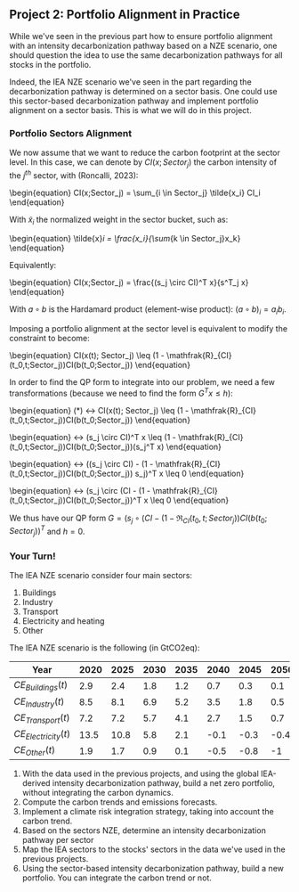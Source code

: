 ## Project 2: Portfolio Alignment in Practice

While we've seen in the previous part how to ensure portfolio alignment with an intensity decarbonization pathway based on a NZE scenario, one should question the idea to use the same decarbonization pathways for all stocks in the portfolio.

Indeed, the IEA NZE scenario we've seen in the part regarding the decarbonization pathway is determined on a sector basis. One could use this sector-based decarbonization pathway and implement portfolio alignment on a sector basis. This is what we will do in this project.

### Portfolio Sectors Alignment

We now assume that we want to reduce the carbon footprint at the sector level. In this case, we can denote by $CI(x; Sector_j)$ the carbon intensity of the $j^{th}$ sector, with (Roncalli, 2023):

\begin{equation}
CI(x;Sector_j) = \sum_{i \in Sector_j} \tilde{x_i} CI_i
\end{equation}

With $\tilde{x}_i$ the normalized weight in the sector bucket, such as:

\begin{equation}
\tilde{x}_i = \frac{x_i}{\sum_{k \in Sector_j}x_k}
\end{equation}

Equivalently:

\begin{equation}
CI(x;Sector_j) = \frac{(s_j \circ CI)^T x}{s^T_j x}
\end{equation}

With $a \circ b$ is the Hardamard product (element-wise product): $(a \circ b)_i = a_ib_i$.



Imposing a portfolio alignment at the sector level is equivalent to modify the constraint to become:

\begin{equation}
CI(x(t); Sector_j) \leq (1 - \mathfrak{R}_{CI}(t_0,t;Sector_j))CI(b(t_0;Sector_j))
\end{equation}

In order to find the QP form to integrate into our problem, we need a few transformations (because we need to find the form $G^Tx \leq h$):

\begin{equation}
(*) ↔ CI(x(t); Sector_j) \leq (1 - \mathfrak{R}_{CI}(t_0,t;Sector_j))CI(b(t_0;Sector_j))
\end{equation}

\begin{equation}
↔ (s_j \circ CI)^T x \leq (1 - \mathfrak{R}_{CI}(t_0,t;Sector_j))CI(b(t_0;Sector_j))(s_j^T x)
\end{equation}

\begin{equation}
↔ ((s_j \circ CI) - (1 - \mathfrak{R}_{CI}(t_0,t;Sector_j))CI(b(t_0;Sector_j)) s_j)^T x \leq 0
\end{equation}

\begin{equation}
↔ (s_j \circ (CI - (1 - \mathfrak{R}_{CI}(t_0,t;Sector_j))CI(b(t_0;Sector_j))^T x \leq 0
\end{equation}

We thus have our QP form $G = (s_j \circ (CI - (1 - \mathfrak{R}_{CI}(t_0,t;Sector_j))CI(b(t_0;Sector_j))^T$ and $h = 0$.


### Your Turn!

The IEA NZE scenario consider four main sectors:
1. Buildings
2. Industry
3. Transport 
4. Electricity and heating
5. Other

The IEA NZE scenario is the following (in GtCO2eq):

| Year  |  2020 | 2025 | 2030 | 2035 | 2040 | 2045 | 2050 |
|---|---|---|---|---|---|---|---|
|$CE_{Buildings}(t)$|  2.9   | 2.4  | 1.8  | 1.2 | 0.7 | 0.3 | 0.1 |
|$CE_{Industry}(t)$|  8.5   | 8.1  | 6.9  | 5.2 | 3.5 | 1.8 | 0.5 |
|$CE_{Transport}(t)$|  7.2   | 7.2  | 5.7  | 4.1 | 2.7 | 1.5 | 0.7 |
|$CE_{Electricity}(t)$|  13.5   | 10.8  | 5.8  | 2.1 | -0.1 | -0.3 | -0.4 |
|$CE_{Other}(t)$|  1.9   | 1.7  | 0.9  | 0.1 | -0.5 | -0.8 | -1 |

1. With the data used in the previous projects, and using the global IEA-derived intensity decarbonization pathway, build a net zero portfolio, without integrating the carbon dynamics.
2. Compute the carbon trends and emissions forecasts.
3. Implement a climate risk integration strategy, taking into account the carbon trend.
4. Based on the sectors NZE, determine an intensity decarbonization pathway per sector
5. Map the IEA sectors to the stocks' sectors in the data we've used in the previous projects.
6. Using the sector-based intensity decarbonization pathway, build a new portfolio. You can integrate the carbon trend or not.